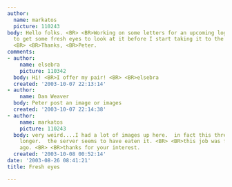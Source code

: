 ```yaml
---
author:
  name: markatos
  picture: 110243
body: Hello folks. <BR> <BR>Working on some letters for an upcoming logo.  Wanted
  to get some fresh eyes to look at it before I start taking it to the next level.
  <BR> <BR>Thanks, <BR>Peter.
comments:
- author:
    name: elsebra
    picture: 110342
  body: Hi! <BR>I offer my pair! <BR> <BR>elsebra
  created: '2003-10-07 22:13:14'
- author:
    name: Dan Weaver
  body: Peter post an image or images
  created: '2003-10-07 22:14:38'
- author:
    name: markatos
    picture: 110243
  body: very weird....I had a lot of images up here.  in fact this thread was much
    longer.  the server seems to have eaten it. <BR> <BR>this job was finished awhile
    ago. <BR> <BR>thanks for your interest.
  created: '2003-10-08 00:52:14'
date: '2003-08-26 08:41:21'
title: Fresh eyes

---
```

